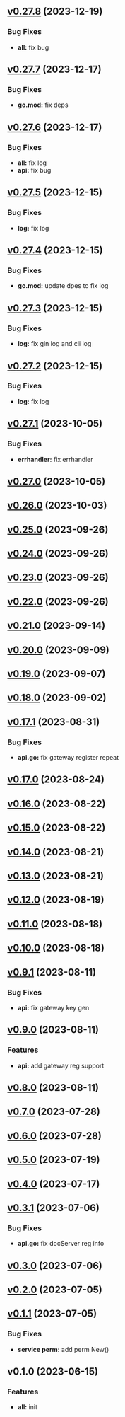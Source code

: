
<a name="v0.27.8"></a>
## [v0.27.8](https://8.140.161.172/wangsb/wgateway/compare/v0.27.7...v0.27.8) (2023-12-19)

### Bug Fixes

* **all:** fix bug


<a name="v0.27.7"></a>
## [v0.27.7](https://8.140.161.172/wangsb/wgateway/compare/v0.27.6...v0.27.7) (2023-12-17)

### Bug Fixes

* **go.mod:** fix deps


<a name="v0.27.6"></a>
## [v0.27.6](https://8.140.161.172/wangsb/wgateway/compare/v0.27.5...v0.27.6) (2023-12-17)

### Bug Fixes

* **all:** fix log
* **api:** fix bug


<a name="v0.27.5"></a>
## [v0.27.5](https://8.140.161.172/wangsb/wgateway/compare/v0.27.4...v0.27.5) (2023-12-15)

### Bug Fixes

* **log:** fix log


<a name="v0.27.4"></a>
## [v0.27.4](https://8.140.161.172/wangsb/wgateway/compare/v0.27.3...v0.27.4) (2023-12-15)

### Bug Fixes

* **go.mod:** update dpes to fix log


<a name="v0.27.3"></a>
## [v0.27.3](https://8.140.161.172/wangsb/wgateway/compare/v0.27.2...v0.27.3) (2023-12-15)

### Bug Fixes

* **log:** fix gin log and cli log


<a name="v0.27.2"></a>
## [v0.27.2](https://8.140.161.172/wangsb/wgateway/compare/v0.27.1...v0.27.2) (2023-12-15)

### Bug Fixes

* **log:** fix log


<a name="v0.27.1"></a>
## [v0.27.1](https://8.140.161.172/wangsb/wgateway/compare/v0.27.0...v0.27.1) (2023-10-05)

### Bug Fixes

* **errhandler:** fix errhandler


<a name="v0.27.0"></a>
## [v0.27.0](https://8.140.161.172/wangsb/wgateway/compare/v0.26.0...v0.27.0) (2023-10-05)


<a name="v0.26.0"></a>
## [v0.26.0](https://8.140.161.172/wangsb/wgateway/compare/v0.25.0...v0.26.0) (2023-10-03)


<a name="v0.25.0"></a>
## [v0.25.0](https://8.140.161.172/wangsb/wgateway/compare/v0.24.0...v0.25.0) (2023-09-26)


<a name="v0.24.0"></a>
## [v0.24.0](https://8.140.161.172/wangsb/wgateway/compare/v0.23.0...v0.24.0) (2023-09-26)


<a name="v0.23.0"></a>
## [v0.23.0](https://8.140.161.172/wangsb/wgateway/compare/v0.22.0...v0.23.0) (2023-09-26)


<a name="v0.22.0"></a>
## [v0.22.0](https://8.140.161.172/wangsb/wgateway/compare/v0.21.0...v0.22.0) (2023-09-26)


<a name="v0.21.0"></a>
## [v0.21.0](https://8.140.161.172/wangsb/wgateway/compare/v0.20.0...v0.21.0) (2023-09-14)


<a name="v0.20.0"></a>
## [v0.20.0](https://8.140.161.172/wangsb/wgateway/compare/v0.19.0...v0.20.0) (2023-09-09)


<a name="v0.19.0"></a>
## [v0.19.0](https://8.140.161.172/wangsb/wgateway/compare/v0.18.0...v0.19.0) (2023-09-07)


<a name="v0.18.0"></a>
## [v0.18.0](https://8.140.161.172/wangsb/wgateway/compare/v0.17.1...v0.18.0) (2023-09-02)


<a name="v0.17.1"></a>
## [v0.17.1](https://8.140.161.172/wangsb/wgateway/compare/v0.17.0...v0.17.1) (2023-08-31)

### Bug Fixes

* **api.go:** fix gateway register repeat


<a name="v0.17.0"></a>
## [v0.17.0](https://8.140.161.172/wangsb/wgateway/compare/v0.16.0...v0.17.0) (2023-08-24)


<a name="v0.16.0"></a>
## [v0.16.0](https://8.140.161.172/wangsb/wgateway/compare/v0.15.0...v0.16.0) (2023-08-22)


<a name="v0.15.0"></a>
## [v0.15.0](https://8.140.161.172/wangsb/wgateway/compare/v0.14.0...v0.15.0) (2023-08-22)


<a name="v0.14.0"></a>
## [v0.14.0](https://8.140.161.172/wangsb/wgateway/compare/v0.13.0...v0.14.0) (2023-08-21)


<a name="v0.13.0"></a>
## [v0.13.0](https://8.140.161.172/wangsb/wgateway/compare/v0.12.0...v0.13.0) (2023-08-21)


<a name="v0.12.0"></a>
## [v0.12.0](https://8.140.161.172/wangsb/wgateway/compare/v0.11.0...v0.12.0) (2023-08-19)


<a name="v0.11.0"></a>
## [v0.11.0](https://8.140.161.172/wangsb/wgateway/compare/v0.10.0...v0.11.0) (2023-08-18)


<a name="v0.10.0"></a>
## [v0.10.0](https://8.140.161.172/wangsb/wgateway/compare/v0.9.1...v0.10.0) (2023-08-18)


<a name="v0.9.1"></a>
## [v0.9.1](https://8.140.161.172/wangsb/wgateway/compare/v0.9.0...v0.9.1) (2023-08-11)

### Bug Fixes

* **api:** fix gateway key gen


<a name="v0.9.0"></a>
## [v0.9.0](https://8.140.161.172/wangsb/wgateway/compare/v0.8.0...v0.9.0) (2023-08-11)

### Features

* **api:** add gateway reg support


<a name="v0.8.0"></a>
## [v0.8.0](https://8.140.161.172/wangsb/wgateway/compare/v0.7.0...v0.8.0) (2023-08-11)


<a name="v0.7.0"></a>
## [v0.7.0](https://8.140.161.172/wangsb/wgateway/compare/v0.6.0...v0.7.0) (2023-07-28)


<a name="v0.6.0"></a>
## [v0.6.0](https://8.140.161.172/wangsb/wgateway/compare/v0.5.0...v0.6.0) (2023-07-28)


<a name="v0.5.0"></a>
## [v0.5.0](https://8.140.161.172/wangsb/wgateway/compare/v0.4.0...v0.5.0) (2023-07-19)


<a name="v0.4.0"></a>
## [v0.4.0](https://8.140.161.172/wangsb/wgateway/compare/v0.3.1...v0.4.0) (2023-07-17)


<a name="v0.3.1"></a>
## [v0.3.1](https://8.140.161.172/wangsb/wgateway/compare/v0.3.0...v0.3.1) (2023-07-06)

### Bug Fixes

* **api.go:** fix docServer reg info


<a name="v0.3.0"></a>
## [v0.3.0](https://8.140.161.172/wangsb/wgateway/compare/v0.2.0...v0.3.0) (2023-07-06)


<a name="v0.2.0"></a>
## [v0.2.0](https://8.140.161.172/wangsb/wgateway/compare/v0.1.1...v0.2.0) (2023-07-05)


<a name="v0.1.1"></a>
## [v0.1.1](https://8.140.161.172/wangsb/wgateway/compare/v0.1.0...v0.1.1) (2023-07-05)

### Bug Fixes

* **service perm:** add perm New()


<a name="v0.1.0"></a>
## v0.1.0 (2023-06-15)

### Features

* **all:** init

